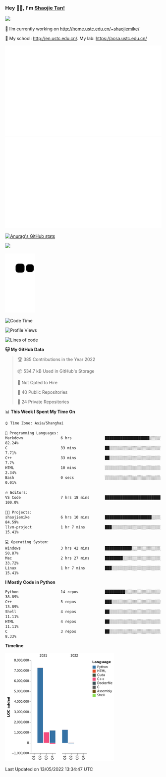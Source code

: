 

<!--
**Kirrito-k423/Kirrito-k423** is a ✨ _special_ ✨ repository because its `README.md` (this file) appears on your GitHub profile.

Here are some ideas to get you started:

- 🔭 I’m currently working on ...
- 🌱 I’m currently learning ...
- 👯 I’m looking to collaborate on ...
- 🤔 I’m looking for help with ...
- 💬 Ask me about ...
- 📫 How to reach me: ...
- 😄 Pronouns: ...
- ⚡ Fun fact: ...
-->
### Hey 👋🏽, I'm [Shaojie Tan!](http://home.ustc.edu.cn/~shaojiemike/about)

![](https://visitor-badge.glitch.me/badge?page_id=Kirrito-k423.Kirrito-k423)

🔭 I’m currently working on http://home.ustc.edu.cn/~shaojiemike/

👯 My school: http://en.ustc.edu.cn/. My lab: https://acsa.ustc.edu.cn/

![](https://github.com/Kirrito-k423/github-stats/blob/master/generated/overview.svg)
![](https://github.com/Kirrito-k423/github-stats/blob/master/generated/languages.svg)

[![Anurag's GitHub stats](https://github-readme-stats.vercel.app/api?username=Kirrito-k423&theme=flag-india&show_icons=true&hide=stars,prs,issues,contribs)](https://github.com/anuraghazra/github-readme-stats)

![](https://github-profile-summary-cards.vercel.app/api/cards/profile-details?username=Kirrito-k423&theme=vue)

![snake gif](https://github.com/Kirrito-k423/Kirrito-k423/blob/output/github-contribution-grid-snake.svg)

<!--START_SECTION:waka-->
![Code Time](http://img.shields.io/badge/Code%20Time-261%20hrs%2013%20mins-blue)

![Profile Views](http://img.shields.io/badge/Profile%20Views-0-blue)

![Lines of code](https://img.shields.io/badge/From%20Hello%20World%20I%27ve%20Written-11%20Million%20lines%20of%20code-blue)

**🐱 My GitHub Data** 

> 🏆 385 Contributions in the Year 2022
 > 
> 📦 534.7 kB Used in GitHub's Storage 
 > 
> 🚫 Not Opted to Hire
 > 
> 📜 40 Public Repositories 
 > 
> 🔑 24 Private Repositories  
 > 
📊 **This Week I Spent My Time On** 

```text
⌚︎ Time Zone: Asia/Shanghai

💬 Programming Languages: 
Markdown                 6 hrs               ████████████████████░░░░░   82.24% 
C                        33 mins             ██░░░░░░░░░░░░░░░░░░░░░░░   7.71% 
C++                      33 mins             ██░░░░░░░░░░░░░░░░░░░░░░░   7.7% 
HTML                     10 mins             ░░░░░░░░░░░░░░░░░░░░░░░░░   2.34% 
Bash                     0 secs              ░░░░░░░░░░░░░░░░░░░░░░░░░   0.01%

🔥 Editors: 
VS Code                  7 hrs 18 mins       █████████████████████████   100.0%

🐱‍💻 Projects: 
shaojiemike              6 hrs 10 mins       █████████████████████░░░░   84.59% 
llvm-project             1 hr 7 mins         ███░░░░░░░░░░░░░░░░░░░░░░   15.41%

💻 Operating System: 
Windows                  3 hrs 42 mins       ████████████░░░░░░░░░░░░░   50.87% 
Mac                      2 hrs 27 mins       ████████░░░░░░░░░░░░░░░░░   33.72% 
Linux                    1 hr 7 mins         ███░░░░░░░░░░░░░░░░░░░░░░   15.41%

```

**I Mostly Code in Python** 

```text
Python                   14 repos            █████████░░░░░░░░░░░░░░░░   38.89% 
C++                      5 repos             ███░░░░░░░░░░░░░░░░░░░░░░   13.89% 
Shell                    4 repos             ██░░░░░░░░░░░░░░░░░░░░░░░   11.11% 
HTML                     4 repos             ██░░░░░░░░░░░░░░░░░░░░░░░   11.11% 
C                        3 repos             ██░░░░░░░░░░░░░░░░░░░░░░░   8.33%

```


**Timeline**

![Chart not found](https://raw.githubusercontent.com/Kirrito-k423/Kirrito-k423/main/charts/bar_graph.png) 


 Last Updated on 13/05/2022 13:34:47 UTC
<!--END_SECTION:waka-->

